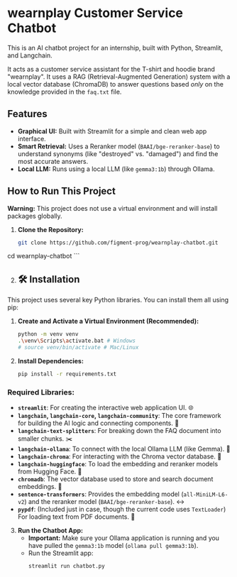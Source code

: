 # wearnplay Customer Service Chatbot

This is an AI chatbot project for an internship, built with Python, Streamlit, and Langchain.

It acts as a customer service assistant for the T-shirt and hoodie brand "wearnplay". It uses a RAG (Retrieval-Augmented Generation) system with a local vector database (ChromaDB) to answer questions based *only* on the knowledge provided in the `faq.txt` file.

## Features

* **Graphical UI:** Built with Streamlit for a simple and clean web app interface.
* **Smart Retrieval:** Uses a Reranker model (`BAAI/bge-reranker-base`) to understand synonyms (like "destroyed" vs. "damaged") and find the most accurate answers.
* **Local LLM:** Runs using a local LLM (like `gemma3:1b`) through Ollama.

## How to Run This Project

**Warning:** This project does not use a virtual environment and will install packages globally.

1.  **Clone the Repository:**
    ```bash
    git clone https://github.com/figment-prog/wearnplay-chatbot.git
cd wearnplay-chatbot
    ```

2.  ## 🛠️ Installation

This project uses several key Python libraries. You can install them all using pip:

1.  **Create and Activate a Virtual Environment (Recommended):**
    ```bash
    python -m venv venv
    .\venv\Scripts\activate.bat # Windows
    # source venv/bin/activate # Mac/Linux
    ```

2.  **Install Dependencies:**
    ```bash
    pip install -r requirements.txt
    ```

### Required Libraries:

* **`streamlit`**: For creating the interactive web application UI. 🌐
* **`langchain`, `langchain-core`, `langchain-community`**: The core framework for building the AI logic and connecting components. 🧠
* **`langchain-text-splitters`**: For breaking down the FAQ document into smaller chunks. ✂️
* **`langchain-ollama`**: To connect with the local Ollama LLM (like Gemma). 🤖
* **`langchain-chroma`**: For interacting with the Chroma vector database. 💾
* **`langchain-huggingface`**: To load the embedding and reranker models from Hugging Face. 🤗
* **`chromadb`**: The vector database used to store and search document embeddings. 🔎
* **`sentence-transformers`**: Provides the embedding model (`all-MiniLM-L6-v2`) and the reranker model (`BAAI/bge-reranker-base`). ↔️
* **`pypdf`**: (Included just in case, though the current code uses `TextLoader`) For loading text from PDF documents. 📄

3.  **Run the Chatbot App:**
    * **Important:** Make sure your Ollama application is running and you have pulled the `gemma3:1b` model (`ollama pull gemma3:1b`).
    * Run the Streamlit app:
        ```bash
        streamlit run chatbot.py
        ```

